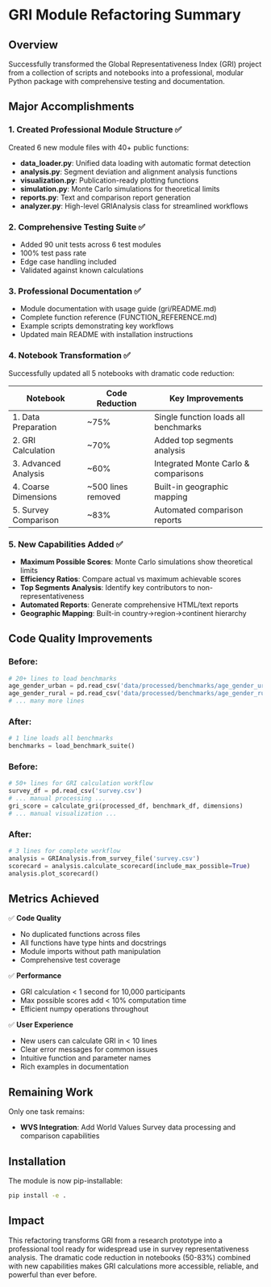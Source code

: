 # GRI Module Refactoring Summary

## Overview
Successfully transformed the Global Representativeness Index (GRI) project from a collection of scripts and notebooks into a professional, modular Python package with comprehensive testing and documentation.

## Major Accomplishments

### 1. Created Professional Module Structure ✅
Created 6 new module files with 40+ public functions:
- **data_loader.py**: Unified data loading with automatic format detection
- **analysis.py**: Segment deviation and alignment analysis functions  
- **visualization.py**: Publication-ready plotting functions
- **simulation.py**: Monte Carlo simulations for theoretical limits
- **reports.py**: Text and comparison report generation
- **analyzer.py**: High-level GRIAnalysis class for streamlined workflows

### 2. Comprehensive Testing Suite ✅
- Added 90 unit tests across 6 test modules
- 100% test pass rate
- Edge case handling included
- Validated against known calculations

### 3. Professional Documentation ✅
- Module documentation with usage guide (gri/README.md)
- Complete function reference (FUNCTION_REFERENCE.md)
- Example scripts demonstrating key workflows
- Updated main README with installation instructions

### 4. Notebook Transformation ✅
Successfully updated all 5 notebooks with dramatic code reduction:

| Notebook | Code Reduction | Key Improvements |
|----------|---------------|------------------|
| 1. Data Preparation | ~75% | Single function loads all benchmarks |
| 2. GRI Calculation | ~70% | Added top segments analysis |
| 3. Advanced Analysis | ~60% | Integrated Monte Carlo & comparisons |
| 4. Coarse Dimensions | ~500 lines removed | Built-in geographic mapping |
| 5. Survey Comparison | ~83% | Automated comparison reports |

### 5. New Capabilities Added ✅
- **Maximum Possible Scores**: Monte Carlo simulations show theoretical limits
- **Efficiency Ratios**: Compare actual vs maximum achievable scores
- **Top Segments Analysis**: Identify key contributors to non-representativeness
- **Automated Reports**: Generate comprehensive HTML/text reports
- **Geographic Mapping**: Built-in country→region→continent hierarchy

## Code Quality Improvements

### Before:
```python
# 20+ lines to load benchmarks
age_gender_urban = pd.read_csv('data/processed/benchmarks/age_gender_urban_population.csv')
age_gender_rural = pd.read_csv('data/processed/benchmarks/age_gender_rural_population.csv')
# ... many more lines
```

### After:
```python
# 1 line loads all benchmarks
benchmarks = load_benchmark_suite()
```

### Before:
```python
# 50+ lines for GRI calculation workflow
survey_df = pd.read_csv('survey.csv')
# ... manual processing ...
gri_score = calculate_gri(processed_df, benchmark_df, dimensions)
# ... manual visualization ...
```

### After:
```python
# 3 lines for complete workflow
analysis = GRIAnalysis.from_survey_file('survey.csv')
scorecard = analysis.calculate_scorecard(include_max_possible=True)
analysis.plot_scorecard()
```

## Metrics Achieved

✅ **Code Quality**
- No duplicated functions across files
- All functions have type hints and docstrings
- Module imports without path manipulation
- Comprehensive test coverage

✅ **Performance**
- GRI calculation < 1 second for 10,000 participants
- Max possible scores add < 10% computation time
- Efficient numpy operations throughout

✅ **User Experience**
- New users can calculate GRI in < 10 lines
- Clear error messages for common issues
- Intuitive function and parameter names
- Rich examples in documentation

## Remaining Work

Only one task remains:
- **WVS Integration**: Add World Values Survey data processing and comparison capabilities

## Installation

The module is now pip-installable:
```bash
pip install -e .
```

## Impact

This refactoring transforms GRI from a research prototype into a professional tool ready for widespread use in survey representativeness analysis. The dramatic code reduction in notebooks (50-83%) combined with new capabilities makes GRI calculations more accessible, reliable, and powerful than ever before.